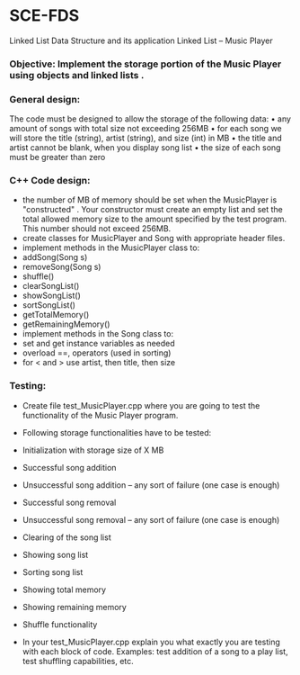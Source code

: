 # SCE-FDS
Linked List Data Structure and its application
Linked List – Music Player

### Objective: Implement the storage portion of the Music Player using objects and linked lists .

### General design:
The code must be designed to allow the storage of the following data:
• any amount of songs with total size not exceeding 256MB
• for each song we will store the title (string), artist (string), and size (int) in MB
• the title and artist cannot be blank, when you display song list
• the size of each song must be greater than zero

### C++ Code design:
- the number of MB of memory should be set when the MusicPlayer is "constructed" . Your constructor must create an empty list and set the total allowed memory size to the amount specified by the test program. This number should not exceed 256MB.
- create classes for MusicPlayer and Song with appropriate header files.
- implement methods in the MusicPlayer class to:
- addSong(Song s)
- removeSong(Song s)
- shuffle()
- clearSongList()
- showSongList()
- sortSongList()
- getTotalMemory()
- getRemainingMemory()
- implement methods in the Song class to:
- set and get instance variables as needed
- overload ==, operators (used in sorting)
- for < and > use artist, then title, then size
### Testing:
- Create file test_MusicPlayer.cpp where you are going to test the functionality of the Music Player program.
- Following storage functionalities have to be tested:
- Initialization with storage size of X MB
- Successful song addition
- Unsuccessful song addition – any sort of failure (one case is enough)
- Successful song removal
- Unsuccessful song removal – any sort of failure (one case is enough)
- Clearing of the song list
- Showing song list
- Sorting song list
- Showing total memory
- Showing remaining memory
- Shuffle functionality

- In your test_MusicPlayer.cpp explain you what exactly you are testing with each block of code. Examples: test addition of a song to a play list, test shuffling capabilities, etc.
